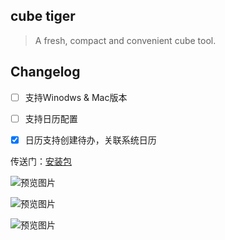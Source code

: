 ## cube tiger
> A fresh, compact and convenient cube tool.

## Changelog
- [ ] 支持Winodws & Mac版本
- [ ] 支持日历配置
- [x] 日历支持创建待办，关联系统日历 


传送门：[安装包](https://github.com/daejong123/cube-tiger/releases)

![预览图片](https://github.com/daejong123/cube-tiger/raw/master/1642905430383.png)

![预览图片](https://github.com/daejong123/cube-tiger/raw/master/1642905594962.png)

![预览图片](https://github.com/daejong123/cube-tiger/raw/master/1642905472942.png)


